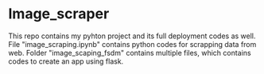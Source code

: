 # Image_scraper
This repo contains my pyhton project and its full deployment codes as well. 
File "image_scraping.ipynb" contains python codes for scrapping data from web.
Folder "image_scaping_fsdm" contains multiple files, which contains codes to create an app using flask.
